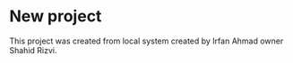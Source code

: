 # New project

This project was created from local system
created by Irfan Ahmad
owner Shahid Rizvi.

